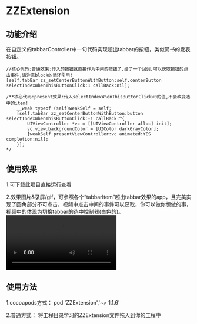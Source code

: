 # ZZExtension

## 功能介绍
在自定义的tabbarController中一句代码实现超出tabbar的按钮，类似简书的发表按钮。

    //核心代码:普通效果:传入的按钮就直接作为中间的按钮了,给了一个回调,可以获取按钮的点击事件,请注意block的循环引用!
    [self.tabBar zz_setCenterButtonWithButton:self.centerButton selectIndexWhenThisButtonClick:1 callBack:nil];
    
    /**核心代码:present效果:传入selectIndexWhenThisButtonClick<0的值,不会改变选中的item!
        __weak typeof (self)weakSelf = self;
        [self.tabBar zz_setCenterButtonWithButton:button selectIndexWhenThisButtonClick:-1 callBack:^{
            UIViewController *vc = [[UIViewController alloc] init];
            vc.view.backgroundColor = [UIColor darkGrayColor];
            [weakSelf presentViewController:vc animated:YES completion:nil];
        }];
    */

## 使用效果
1.可下载此项目直接运行查看

2.效果图片&录屏/gif，可参照各个“tabbarItem”超出tabbar效果的app，且完美实现了圆角部分不可点击，视频中点击中间的事件可以获取，你可以做你想做的事，视频中的体现为切换tabbar的选中控制器(白色的)。
![](http://pagw872k4.bkt.clouddn.com/1.1.6.mov)

## 使用方法
1.cocoapods方式：
pod 'ZZExtension','~> 1.1.6'

2.普通方式：
将工程目录学习的ZZExtension文件拖入到你的工程中
